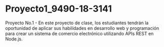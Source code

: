# Proyecto1_9490-18-3141
Proyecto No.1 - En este proyecto de clase, los estudiantes tendrán la oportunidad de aplicar sus habilidades en desarrollo web y programación para crear un sistema de comercio electrónico utilizando APIs REST en Node.js.
